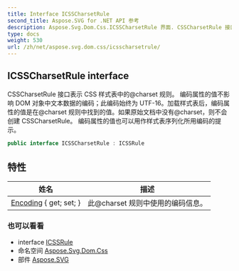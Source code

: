 ```yaml
---
title: Interface ICSSCharsetRule
second_title: Aspose.SVG for .NET API 参考
description: Aspose.Svg.Dom.Css.ICSSCharsetRule 界面. CSSCharsetRule 接口表示 CSS 样式表中的charset 规则 编码属性的值不影响 DOM 对象中文本数据的编码此编码始终为 UTF16加载样式表后编码属性的值是在charset 规则中找到的值如果原始文档中没有charset则不会创建 CSSCharsetRule 编码属性的值也可以用作样式表序列化所用编码的提示
type: docs
weight: 530
url: /zh/net/aspose.svg.dom.css/icsscharsetrule/
---
```

## ICSSCharsetRule interface

CSSCharsetRule 接口表示 CSS 样式表中的@charset 规则。 编码属性的值不影响 DOM 对象中文本数据的编码；此编码始终为 UTF-16。加载样式表后，编码属性的值是在@charset 规则中找到的值。如果原始文档中没有@charset，则不会创建 CSSCharsetRule。 编码属性的值也可以用作样式表序列化所用编码的提示。

```csharp
public interface ICSSCharsetRule : ICSSRule
```

## 特性

| 姓名 | 描述 |
| --- | --- |
| [Encoding](../../aspose.svg.dom.css/icsscharsetrule/encoding/) { get; set; } | 此@charset 规则中使用的编码信息。 |

### 也可以看看

* interface [ICSSRule](../icssrule/)
* 命名空间 [Aspose.Svg.Dom.Css](../../aspose.svg.dom.css/)
* 部件 [Aspose.SVG](../../)


